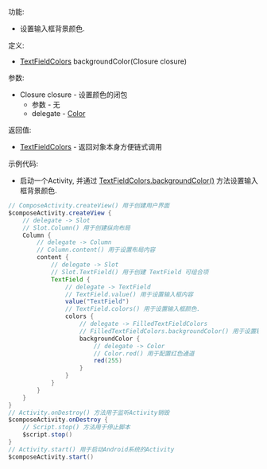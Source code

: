 功能:

+ 设置输入框背景颜色.

定义:

+ [TextFieldColors](/API/UI/Compose/Theme/Color/TextFieldColors/README.md) backgroundColor(Closure closure)

参数:

+ Closure closure - 设置颜色的闭包
    + 参数 - 无
    + delegate - [Color](/API/UI/Compose/Theme/Color/Color/README.md)

返回值:

+ [TextFieldColors](/API/UI/Compose/Theme/Color/TextFieldColors/README.md) - 返回对象本身方便链式调用

示例代码:

+ 启动一个Activity,
  并通过 [TextFieldColors.backgroundColor()](/API/UI/Compose/Theme/Color/TextFieldColors/README.md?id=backgroundColor)
  方法设置输入框背景颜色.

```groovy
// ComposeActivity.createView() 用于创建用户界面
$composeActivity.createView {
    // delegate -> Slot
    // Slot.Column() 用于创建纵向布局
    Column {
        // delegate -> Column
        // Column.content() 用于设置布局内容
        content {
            // delegate -> Slot
            // Slot.TextField() 用于创建 TextField 可组合项
            TextField {
                // delegate -> TextField
                // TextField.value() 用于设置输入框内容
                value("TextField")
                // TextField.colors() 用于设置输入框颜色.
                colors {
                    // delegate -> FilledTextFieldColors
                    // FilledTextFieldColors.backgroundColor() 用于设置输入框背景颜色
                    backgroundColor {
                        // delegate -> Color
                        // Color.red() 用于配置红色通道
                        red(255)
                    }
                }
            }
        }
    }
}
// Activity.onDestroy() 方法用于监听Activity销毁
$composeActivity.onDestroy {
    // Script.stop() 方法用于停止脚本
    $script.stop()
}
// Activity.start() 用于启动Android系统的Activity
$composeActivity.start()
```